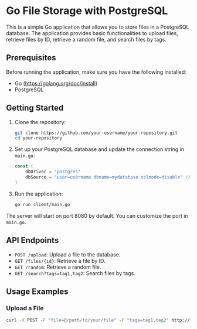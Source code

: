 # Go File Storage with PostgreSQL

This is a simple Go application that allows you to store files in a PostgreSQL database. The application provides basic functionalities to upload files, retrieve files by ID, retrieve a random file, and search files by tags.

## Prerequisites

Before running the application, make sure you have the following installed:

- Go (https://golang.org/doc/install)
- PostgreSQL

## Getting Started

1. Clone the repository:

    ```bash
    git clone https://github.com/your-username/your-repository.git
    cd your-repository
    ```

2. Set up your PostgreSQL database and update the connection string in `main.go`:

    ```go
    const (
        dbDriver = "postgres"
        dbSource = "user=username dbname=mydatabase sslmode=disable" // replace with your PostgreSQL connection string
    )
    ```

3. Run the application:

    ```bash
    go run client/main.go
    ```

The server will start on port 8080 by default. You can customize the port in `main.go`.

## API Endpoints

- `POST /upload`: Upload a file to the database.
- `GET /files/{id}`: Retrieve a file by ID.
- `GET /random`: Retrieve a random file.
- `GET /search?tags=tag1,tag2`: Search files by tags.

## Usage Examples

### Upload a File

```bash
curl -X POST -F "file=@/path/to/your/file" -F "tags=tag1,tag2" http://localhost:8080/upload
